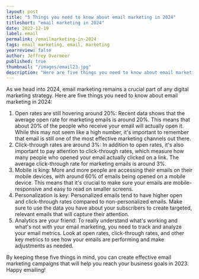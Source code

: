 ```yaml
---
layout: post
title: "5 Things you need to know about email marketing in 2024"
titleshort: "email marketing in 2024"
date: 2022-12-19
label: email
permalink: /emailmarketing-in-2024
tags: email marketing, email, marketing
yearreview: false
author: Jeffrey Overmeer
published: true
thumbnail: "/images/email23.jpg"
description: "Here are five things you need to know about email marketing in 2024:"
---
```


As we head into 2024, email marketing remains a crucial part of any digital marketing strategy. Here are five things you need to know about email marketing in 2024:

1. Open rates are still hovering around 20%: Recent data shows that the average open rate for marketing emails is around 20%. This means that about 20% of the people who receive your email will actually open it. While this may not seem like a high number, it's important to remember that email is still one of the most effective marketing channels out there.
1. Click-through rates are around 3%: In addition to open rates, it's also important to pay attention to click-through rates, which measure how many people who opened your email actually clicked on a link. The average click-through rate for marketing emails is around 3%.
1. Mobile is king: More and more people are accessing their emails on their mobile devices, with around 60% of emails being opened on a mobile device. This means that it's crucial to make sure your emails are mobile-responsive and easy to read on smaller screens.
1. Personalization is key: Personalized emails tend to have higher open and click-through rates compared to non-personalized emails. Make sure to use the data you have about your subscribers to create targeted, relevant emails that will capture their attention.
1. Analytics are your friend: To really understand what's working and what's not with your email marketing, you need to track and analyze your email metrics. Look at open rates, click-through rates, and other key metrics to see how your emails are performing and make adjustments as needed.

By keeping these five things in mind, you can create effective email marketing campaigns that will help you reach your business goals in 2023. Happy emailing!
